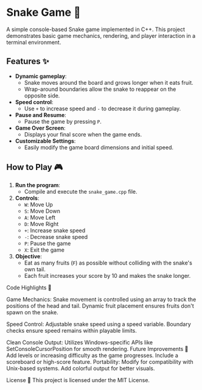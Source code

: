 # Snake Game 🐍

A simple console-based Snake game implemented in C++. This project demonstrates basic game mechanics, rendering, and player interaction in a terminal environment.

## Features ✨
- **Dynamic gameplay**:
  - Snake moves around the board and grows longer when it eats fruit.
  - Wrap-around boundaries allow the snake to reappear on the opposite side.
- **Speed control**:
  - Use `+` to increase speed and `-` to decrease it during gameplay.
- **Pause and Resume**:
  - Pause the game by pressing `P`.
- **Game Over Screen**:
  - Displays your final score when the game ends.
- **Customizable Settings**:
  - Easily modify the game board dimensions and initial speed.

## How to Play 🎮
1. **Run the program**:
   - Compile and execute the `snake_game.cpp` file.
2. **Controls**:
   - `W`: Move Up
   - `S`: Move Down
   - `A`: Move Left
   - `D`: Move Right
   - `+`: Increase snake speed
   - `-`: Decrease snake speed
   - `P`: Pause the game
   - `X`: Exit the game
3. **Objective**:
   - Eat as many fruits (`F`) as possible without colliding with the snake's own tail.
   - Each fruit increases your score by 10 and makes the snake longer.


Code Highlights 🧩

Game Mechanics:
Snake movement is controlled using an array to track the positions of the head and tail.
Dynamic fruit placement ensures fruits don't spawn on the snake.

Speed Control:
Adjustable snake speed using a speed variable.
Boundary checks ensure speed remains within playable limits.

Clean Console Output:
Utilizes Windows-specific APIs like SetConsoleCursorPosition for smooth rendering.
Future Improvements 🌟
Add levels or increasing difficulty as the game progresses.
Include a scoreboard or high-score feature.
Portability: Modify for compatibility with Unix-based systems.
Add colorful output for better visuals.

License 📜
This project is licensed under the MIT License.
